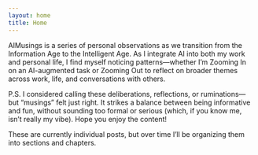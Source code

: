 ```yaml
---
layout: home
title: Home
---
```



AIMusings is a series of personal observations as we transition from the Information Age to the Intelligent Age. As I integrate AI into both my work and personal life, I find myself noticing patterns—whether I’m Zooming In on an AI-augmented task or Zooming Out to reflect on broader themes across work, life, and conversations with others.

P.S. I considered calling these deliberations, reflections, or ruminations—but “musings” felt just right. It strikes a balance between being informative and fun, without sounding too formal or serious (which, if you know me, isn’t really my vibe). Hope you enjoy the content!

These are currently individual posts, but over time I’ll be organizing them into sections and chapters.


